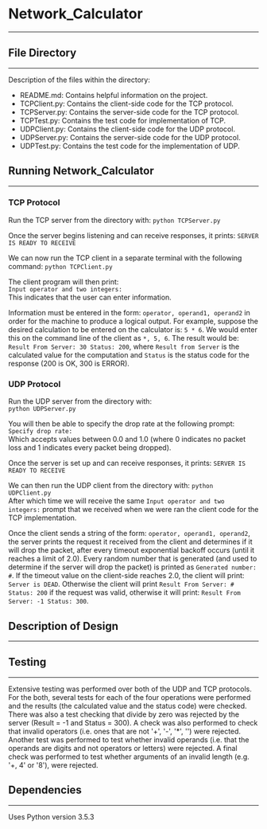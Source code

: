 # Network_Calculator
---
<!-- add description of the project (the goal) -->

<!-- description of files -->
## File Directory
----
Description of the files within the directory:
+ README.md: Contains helpful information on the project.
+ TCPClient.py: Contains the client-side code for the TCP protocol.
+ TCPServer.py: Contains the server-side code for the TCP protocol.
+ TCPTest.py: Contains the test code for implementation of TCP.
+ UDPClient.py: Contains the client-side code for the UDP protocol.
+ UDPServer.py: Contains the server-side code for the UDP protocol.
+ UDPTest.py: Contains the test code for the implementation of UDP.

<!-- add how to run the program  -->
## Running Network_Calculator
---
### TCP Protocol
Run the TCP server from the directory with: `python TCPServer.py`

Once the server begins listening and can receive responses, it prints:
`SERVER IS READY TO RECEIVE`    

We can now run the TCP client in a separate terminal with the following command:
`python TCPClient.py`    

The client program will then print:    
`Input operator and two integers:`    
This indicates that the user can enter information.

Information must be entered in the form:
`operator, operand1, operand2` in order for the machine to produce a logical output. For example, suppose the desired calculation to be entered on the calculator is:  `5 * 6`. We would enter this on the command line of the client as `*, 5, 6`. The result would be: `Result From Server: 30 Status: 200`, where `Result from Server` is the calculated value for the computation and `Status` is the status code for the response (200 is OK, 300 is ERROR).

### UDP Protocol
Run the UDP server from the directory with:   
`python UDPServer.py`   

You will then be able to specify the drop rate at the following prompt:   
`Specify drop rate:`    
Which accepts values between 0.0 and 1.0 (where 0 indicates no packet loss and 1 indicates every packet being dropped).

Once the server is set up and can receive responses, it prints:
`SERVER IS READY TO RECEIVE`

We can then run the UDP client from the directory with:
`python UDPClient.py`    
After which time we will receive the same
`Input operator and two integers:` prompt that we received when we were ran the client code for the TCP implementation.

Once the client sends a string of the form: `operator, operand1, operand2`, the server prints the request it received from the client and determines if it will drop the packet, after every timeout exponential backoff occurs (until it reaches a limit of 2.0). Every random number that is generated (and used to determine if the server will drop the packet) is printed as `Generated number: #`. If the timeout value on the client-side reaches 2.0, the client will print: `Server is DEAD`. Otherwise the client will print `Result From Server: # Status: 200` if the request was valid, otherwise it will print: `Result From Server: -1 Status: 300`.

## Description of Design
---

## Testing
---
Extensive testing was performed over both of the UDP and TCP protocols. For the both, several tests for each of the four operations were performed and the results (the calculated value and the status code) were checked. There was also a test checking that divide by zero was rejected by the server (Result = -1 and Status = 300). A check was also performed to check that invalid operators (i.e. ones that are not '+', '-', '\*', '\') were rejected. Another test was performed to test whether invalid operands (i.e. that the operands are digits and not operators or letters) were rejected. A final check was performed to test whether arguments of an invalid length (e.g. '+, 4' or '8'), were rejected. 

## Dependencies
---
Uses Python version 3.5.3





<!-- For our examples we test
Once the server waits and -->
<!-- add description of the program (the goal) and design FOR CLASS -->

<!-- Extensions/ improvements -->

<!-- add description of the tests -->


<!-- Page or so of description of overall design, how it works, and tradeoffs considered and made. Improvements or extensions (and how they can be made). Instructions on how to run the program -->


<!-- 3. Description of tests ran on programs. -->

